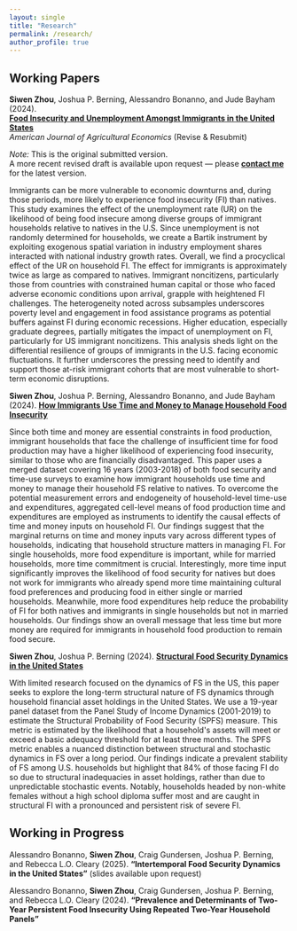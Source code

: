 ```yaml
---
layout: single
title: "Research"
permalink: /research/
author_profile: true
---
```


Working Papers
----
**Siwen Zhou**, Joshua P. Berning, Alessandro Bonanno, and Jude Bayham (2024).  
**[Food Insecurity and Unemployment Amongst Immigrants in the United States](https://github.com/Siwen0625/Siwen0625.github.io/blob/master/files/Paper1_ur_FI.pdf)**  
*American Journal of Agricultural Economics* (Revise & Resubmit)  

*Note:* This is the original submitted version.  
A more recent revised draft is available upon request — please **[contact me](mailto:your.email@colostate.edu)** for the latest version.

Immigrants can be more vulnerable to economic downturns and, during those periods, more likely to experience food insecurity (FI) than natives. This study examines the effect of the unemployment rate (UR) on the likelihood of being food insecure among diverse groups of immigrant households relative to natives in the U.S. Since unemployment is not randomly determined for households, we create a Bartik instrument by exploiting exogenous spatial variation in industry employment shares interacted with national industry growth rates. Overall, we find a procyclical effect of the UR on household FI. The effect for immigrants is approximately twice as large as compared to natives. Immigrant noncitizens, particularly those from countries with constrained human capital or those who faced adverse economic conditions upon arrival, grapple with heightened FI challenges. The heterogeneity noted across subsamples underscores poverty level and engagement in food assistance programs as potential buffers against FI during economic recessions. Higher education, especially graduate degrees, partially mitigates the impact of unemployment on FI, particularly for US immigrant noncitizens. This analysis sheds light on the differential resilience of groups of immigrants in the U.S. facing economic fluctuations. It further underscores the pressing need to identify and support those at-risk immigrant cohorts that are most vulnerable to short-term economic disruptions.

**Siwen Zhou**, Joshua P. Berning, Alessandro Bonanno, and Jude Bayham (2024). **[How Immigrants Use Time and Money to Manage Household Food Insecurity](https://github.com/Siwen0625/Siwen0625.github.io/blob/master/files/Paper2_time_FI.pdf)**

Since both time and money are essential constraints in food production, immigrant households that face the challenge of insufficient time for food production may have a higher likelihood of experiencing food insecurity, similar to those who are financially disadvantaged. This paper uses a merged dataset covering 16 years (2003-2018) of both food security and time-use surveys to examine how immigrant households use time and money to manage their household FS relative to natives. To overcome the potential measurement errors and endogeneity of household-level time-use and expenditures, aggregated cell-level means of food production time and expenditures are employed as instruments to identify the causal effects of time and money inputs on household FI. Our findings suggest that the marginal returns on time and money inputs vary across different types of households, indicating that household structure matters in managing FI. For single households, more food expenditure is important, while for married households, more time commitment is crucial. Interestingly, more time input significantly improves the likelihood of food security for natives but does not work for immigrants who already spend more time maintaining cultural food preferences and producing food in either single or married households. Meanwhile, more food expenditures help reduce the probability of FI for both natives and immigrants in single households but not in married households. Our findings show an overall message that less time but more money are required for immigrants in household food production to remain food secure.

**Siwen Zhou**, Joshua P. Berning (2024). **[Structural Food Security Dynamics in the United States](https://github.com/Siwen0625/Siwen0625.github.io/blob/master/files/Paper3_Structural_FI.pdf)**

With limited research focused on the dynamics of FS in the US, this paper seeks to explore the long-term structural nature of FS dynamics through household financial asset holdings in the United States. We use a 19-year panel dataset from the Panel Study of Income Dynamics (2001-2019) to estimate the Structural Probability of Food Security (SPFS) measure. This metric is estimated by the likelihood that a household's assets will meet or exceed a basic adequacy threshold for at least three months. The SPFS metric enables a nuanced distinction between structural and stochastic dynamics in FS over a long period. Our findings indicate a prevalent stability of FS among U.S. households but highlight that 84% of those facing FI do so due to structural inadequacies in asset holdings, rather than due to unpredictable stochastic events. Notably, households headed by non-white females without a high school diploma suffer most and are caught in structural FI with a pronounced and persistent risk of severe FI.

Working in Progress
----
Alessandro Bonanno, **Siwen Zhou**, Craig Gundersen, Joshua P. Berning, and Rebecca L.O. Cleary (2025). **“Intertemporal Food Security Dynamics in the United States”** (slides available upon request)

Alessandro Bonanno, **Siwen Zhou**, Craig Gundersen, Joshua P. Berning, and Rebecca L.O. Cleary (2024). **“Prevalence and Determinants of Two-Year Persistent Food Insecurity Using Repeated Two-Year Household Panels”**


